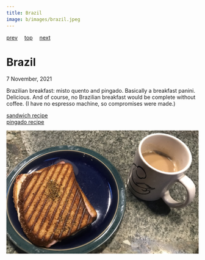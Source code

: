 ```yaml
---
title: Brazil
image: b/images/brazil.jpeg
---
```

[prev](botswana.md)&emsp;
[top](../index.md)&emsp;
[next](brunei.md)
# Brazil
7 November, 2021


Brazilian breakfast: misto quento and pingado. Basically a breakfast
panini. Delicious. And of course, no Brazilian breakfast would be
complete without coffee. (I have no espresso machine, so compromises
were made.)

[sandwich recipe](https://ebarteldes.wordpress.com/2014/04/26/the-modern-sandwich-plus-classic-brazilian-misto-quente/)
<br>
[pingado recipe](https://foamycoffee.com/what-is-a-macchiato/)

![sandwich](images/brazil.jpeg)